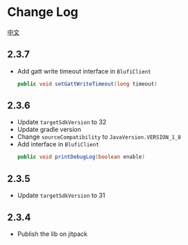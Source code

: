 # Change Log
[中文](changelog_zh.md)

## 2.3.7
- Add gatt write timeout interface in `BlufiClient`
  ```java
  public void setGattWriteTimeout(long timeout)
  ```

## 2.3.6
- Update `targetSdkVersion` to 32
- Update gradle version
- Change `sourceCompatibility` to `JavaVersion.VERSION_1_8`
- Add interface in `BlufiClient`
  ```java
  public void printDebugLog(boolean enable)
  ```

## 2.3.5
- Update `targetSdkVersion` to 31

## 2.3.4
- Publish the lib on jitpack